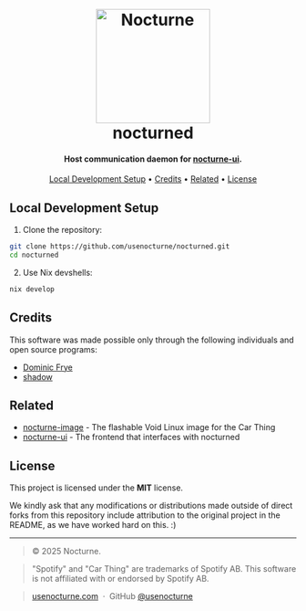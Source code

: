 
<h1 align="center">
  <br>
  <img src="https://raw.githubusercontent.com/usenocturne/nocturne-image/refs/heads/main/pictures/nocturne-logo.png" alt="Nocturne" width="200">
  <br>
  nocturned
  <br>
</h1>

<h4 align="center">Host communication daemon for <a href="https://github.com/usenocturne/nocturne-ui" target="_blank">nocturne-ui</a>.</h4>

<p align="center">
  <a href="#local-development-setup">Local Development Setup</a> •
  <a href="#credits">Credits</a> •
  <a href="#related">Related</a> •
  <a href="#license">License</a>
</p>

## Local Development Setup

1. Clone the repository:
```bash
git clone https://github.com/usenocturne/nocturned.git
cd nocturned
```

2. Use Nix devshells:
```bash
nix develop
```

## Credits

This software was made possible only through the following individuals and open source programs:

- [Dominic Frye](https://github.com/itsnebulalol)
- [shadow](https://github.com/68p)

## Related

- [nocturne-image](https://github.com/usenocturne/nocturne-image) - The flashable Void Linux image for the Car Thing
- [nocturne-ui](https://github.com/usenocturne/nocturne-ui) - The frontend that interfaces with nocturned

## License

This project is licensed under the **MIT** license.

We kindly ask that any modifications or distributions made outside of direct forks from this repository include attribution to the original project in the README, as we have worked hard on this. :)

---

> © 2025 Nocturne.

> "Spotify" and "Car Thing" are trademarks of Spotify AB. This software is not affiliated with or endorsed by Spotify AB.

> [usenocturne.com](https://usenocturne.com) &nbsp;&middot;&nbsp;
> GitHub [@usenocturne](https://github.com/usenocturne)
